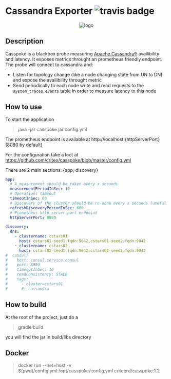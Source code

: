 # Cassandra Exporter <img src="https://travis-ci.org/criteo/casspoke.svg?branch=master" alt="travis badge"/>

<p align="center">
  <img src="https://github.com/criteo/cassandra_exporter/raw/master/logo.png" alt="logo"/>
</p>

## Description

Casspoke is a blackbox probe measuring [Apache Cassandra®](http://cassandra.apache.org/) availibility and latency. It exposes metrics throught an prometheus friendly endpoint.
The probe will connect to cassandra and:
  - Listen for topology change (like a node changing state from UN to DN) and expose the availibility throught metric
  - Send periodically to each node write and read requests to the `system_traces.events` table in order to measure latency to this node
  
## How to use

To start the application
> java -jar casspoke.jar config.yml

The prometheus endpoint is available at http://localhost:{httpServerPort} (8080 by default)

For the configuration take a loot at 
https://github.com/criteo/casspoke/blob/master/config.yml

There are 2 main sections: {app, discovery}

```yaml
app:
  # A measurement should be taken every x seconds
  measurementPeriodInSec: 10
  # Operations timeout
  timeoutInSec: 60
  # Discovery of the cluster should be re-done every x seconds (useful if you use consul)
  refreshDiscoveryPeriodInSec: 600
  # Prometheus http server port endpoint
  httpServerPort: 8080

discovery:
  dns:
    - clustername: cstars01
      host: cstars01-seed1.fqdn:9042,cstars01-seed2.fqdn:9042
    - clustername: cstars02
      host: cstars02-seed1.fqdn:9042,cstars02-seed2.fqdn:9042
#  consul:
#    host: consul.service.consul
#    port: 8500
#    timeoutInSec: 10
#    readConsistency: STALE
#    tags:
#      - cluster=cstars01
#      #- cassandra

```

## How to build
At the root of the project, just do a
> gradle build

you will find the jar in build/libs directory

## Docker
> docker run --net=host -v $(pwd)/config.yml:/opt/casspoke/config.yml criteord/casspoke:1.2 




